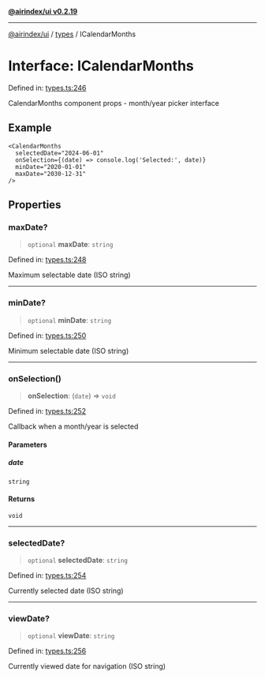 [**@airindex/ui v0.2.19**](../../README.md)

***

[@airindex/ui](../../README.md) / [types](../README.md) / ICalendarMonths

# Interface: ICalendarMonths

Defined in: [types.ts:246](https://github.com/airindex-app/ui/blob/main/src/types.ts#L246)

CalendarMonths component props - month/year picker interface

## Example

```tsx
<CalendarMonths
  selectedDate="2024-06-01"
  onSelection={(date) => console.log('Selected:', date)}
  minDate="2020-01-01"
  maxDate="2030-12-31"
/>
```

## Properties

### maxDate?

> `optional` **maxDate**: `string`

Defined in: [types.ts:248](https://github.com/airindex-app/ui/blob/main/src/types.ts#L248)

Maximum selectable date (ISO string)

***

### minDate?

> `optional` **minDate**: `string`

Defined in: [types.ts:250](https://github.com/airindex-app/ui/blob/main/src/types.ts#L250)

Minimum selectable date (ISO string)

***

### onSelection()

> **onSelection**: (`date`) => `void`

Defined in: [types.ts:252](https://github.com/airindex-app/ui/blob/main/src/types.ts#L252)

Callback when a month/year is selected

#### Parameters

##### date

`string`

#### Returns

`void`

***

### selectedDate?

> `optional` **selectedDate**: `string`

Defined in: [types.ts:254](https://github.com/airindex-app/ui/blob/main/src/types.ts#L254)

Currently selected date (ISO string)

***

### viewDate?

> `optional` **viewDate**: `string`

Defined in: [types.ts:256](https://github.com/airindex-app/ui/blob/main/src/types.ts#L256)

Currently viewed date for navigation (ISO string)
